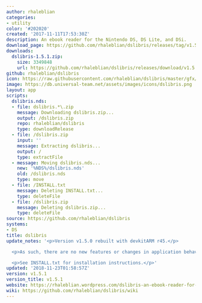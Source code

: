 ```yaml
---
author: rhaleblian
categories:
- utility
color: '#202020'
created: '2017-11-11T17:53:30Z'
description: An ebook reader for the Nintendo DS, DS Lite, and DSi.
download_page: https://github.com/rhaleblian/dslibris/releases/tag/v1.5.1
downloads:
  dslibris-1.5.1.zip:
    size: 3349848
    url: https://github.com/rhaleblian/dslibris/releases/download/v1.5.1/dslibris-1.5.1.zip
github: rhaleblian/dslibris
icon: https://raw.githubusercontent.com/rhaleblian/dslibris/master/gfx/icon.bmp
image: https://db.universal-team.net/assets/images/icons/dslibris.png
layout: app
scripts:
  dslibris.nds:
  - file: dslibris.*\.zip
    message: Downloading dslibris.zip...
    output: /dslibris.zip
    repo: rhaleblian/dslibris
    type: downloadRelease
  - file: /dslibris.zip
    input: ''
    message: Extracting dslibris...
    output: /
    type: extractFile
  - message: Moving dslibris.nds...
    new: '%NDS%/dslibris.nds'
    old: /dslibris.nds
    type: move
  - file: /INSTALL.txt
    message: Deleting INSTALL.txt...
    type: deleteFile
  - file: /dslibris.zip
    message: Deleting dslibris.zip...
    type: deleteFile
source: https://github.com/rhaleblian/dslibris
systems:
- DS
title: dslibris
update_notes: '<p>Version v1.5.0 rebuilt with devkitARM r45.</p>

  <p>As such, there are no new features or changes in application behaviour.</p>

  <p>See INSTALL.txt for installation instructions.</p>'
updated: '2018-11-23T01:58:57Z'
version: v1.5.1
version_title: v1.5.1
website: https://rhaleblian.wordpress.com/dslibris-an-ebook-reader-for-the-nintendo-ds/
wiki: https://github.com/rhaleblian/dslibris/wiki
---
```

